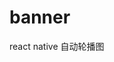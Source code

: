 # banner
react native 自动轮播图
      <View style={styles.container}>
       <Banner
           bannerList={[banner1,banner2,banner3,banner4]}
       />
      </View>
